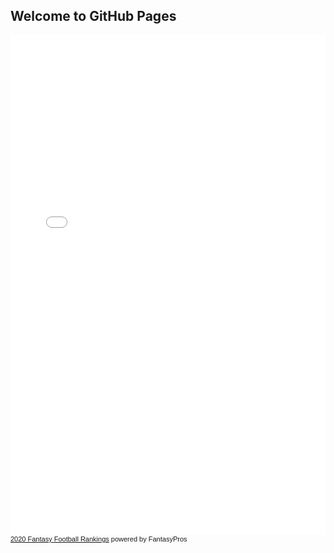 ## Welcome to GitHub Pages

<iframe src="//partners.fantasypros.com/external/widget/fp-widget.php?height=800px&width=100%25&thead_color=%23ffffff&thead_font=%23000000&t_alt_row=%23fafafa&link_color=%233778be&pill_color=%232881eb&sport=NFL&wtype=ST&filters=670%3A2932%3A3112%3A3338&scoring=HALF&expert=3112&affiliate_code=&year=2020&week=0&auction=false&Notes=false&tags=false&cards=true&format=table&promo_link=true&positions=ALL%3AQB%3ARB%3AWR%3ATE%3ADST%3AK&ppr_positions=ALL%3ARB%3AWR%3ATE&half_positions=ALL%3ARB%3AWR%3ATE&site=&fd_aff=&dk_aff=&fa_aff=&dp_aff=&" height="800px" width="100%" frameborder="0" scrolling="no" allowtransparency="true"></iframe><div style="clear: both; font-size: 11px; font-family: sans-serif; width: 100%;"><span style="float:left"><a href="https://www.fantasypros.com/nfl/rankings/consensus-cheatsheets.php" target="_blank" rel="nofollow">2020 Fantasy Football Rankings</a> powered by FantasyPros</span></div>
